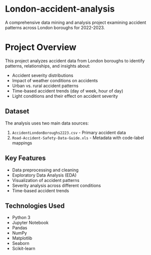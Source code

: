 # London-accident-analysis
A comprehensive data mining and analysis project examining accident patterns across London boroughs for 2022-2023.

# Project Overview

This project analyzes accident data from London boroughs to identify patterns, relationships, and insights about:
- Accident severity distributions
- Impact of weather conditions on accidents
- Urban vs. rural accident patterns
- Time-based accident trends (day of week, hour of day)
- Light conditions and their effect on accident severity

## Dataset

The analysis uses two main data sources:
1. `AccidentLondonBoroughs2223.csv` - Primary accident data
2. `Road-Accident-Safety-Data-Guide.xls` - Metadata with code-label mappings

## Key Features

- Data preprocessing and cleaning
- Exploratory Data Analysis (EDA)
- Visualization of accident patterns
- Severity analysis across different conditions
- Time-based accident trends

## Technologies Used

- Python 3
- Jupyter Notebook
- Pandas
- NumPy
- Matplotlib
- Seaborn
- Scikit-learn
